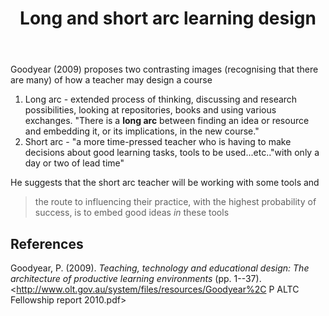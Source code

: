 ﻿---
backlinks:
- title: Supporting the design of discipline-specific digital learning activities
  url: /share/blog/supporting-the-design-of-discipline-specific-learning-spaces.html
- title: Patterns, pattern languages and design practice
  url: /sense/Paper-Summaries/goodyear-patterns-design-practice.html
- title: Bricolage
  url: /sense/Bricolage/bricolage.html
title: Long and short arc learning design
---
Goodyear (2009) proposes two contrasting images (recognising that there are many) of how a teacher may design a course

1. Long arc - extended process of thinking, discussing and research possibilities, looking at repositories, books and using various exchanges. "There is a **long arc** between finding an idea or resource and embedding it, or its implications, in the new course."
2. Short arc - "a more time-pressed teacher who is having to make decisions about good learning tasks, tools to be used...etc.."with only a day or two of lead time"

He suggests that the short arc teacher will be working with some tools and
> the route to influencing their practice, with the highest probability of success, is to embed good ideas _in_ these tools

## References

Goodyear, P. (2009). *Teaching, technology and educational design: The architecture of productive learning environments* (pp. 1--37). <http://www.olt.gov.au/system/files/resources/Goodyear%2C P ALTC Fellowship report 2010.pdf>